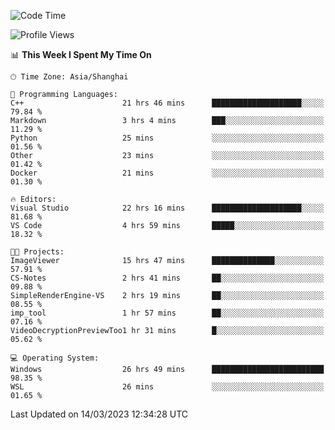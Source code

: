 <!--START_SECTION:waka-->
![Code Time](http://img.shields.io/badge/Code%20Time-766%20hrs%2020%20mins-blue)

![Profile Views](http://img.shields.io/badge/Profile%20Views-3-blue)

📊 **This Week I Spent My Time On** 

```text
🕑︎ Time Zone: Asia/Shanghai

💬 Programming Languages: 
C++                      21 hrs 46 mins      ████████████████████░░░░░   79.84 % 
Markdown                 3 hrs 4 mins        ███░░░░░░░░░░░░░░░░░░░░░░   11.29 % 
Python                   25 mins             ░░░░░░░░░░░░░░░░░░░░░░░░░   01.56 % 
Other                    23 mins             ░░░░░░░░░░░░░░░░░░░░░░░░░   01.42 % 
Docker                   21 mins             ░░░░░░░░░░░░░░░░░░░░░░░░░   01.30 % 

🔥 Editors: 
Visual Studio            22 hrs 16 mins      ████████████████████░░░░░   81.68 % 
VS Code                  4 hrs 59 mins       █████░░░░░░░░░░░░░░░░░░░░   18.32 % 

🐱‍💻 Projects: 
ImageViewer              15 hrs 47 mins      ██████████████░░░░░░░░░░░   57.91 % 
CS-Notes                 2 hrs 41 mins       ██░░░░░░░░░░░░░░░░░░░░░░░   09.88 % 
SimpleRenderEngine-VS    2 hrs 19 mins       ██░░░░░░░░░░░░░░░░░░░░░░░   08.55 % 
imp_tool                 1 hr 57 mins        ██░░░░░░░░░░░░░░░░░░░░░░░   07.16 % 
VideoDecryptionPreviewToo1 hr 31 mins        █░░░░░░░░░░░░░░░░░░░░░░░░   05.62 % 

💻 Operating System: 
Windows                  26 hrs 49 mins      █████████████████████████   98.35 % 
WSL                      26 mins             ░░░░░░░░░░░░░░░░░░░░░░░░░   01.65 % 
```


 Last Updated on 14/03/2023 12:34:28 UTC
<!--END_SECTION:waka-->